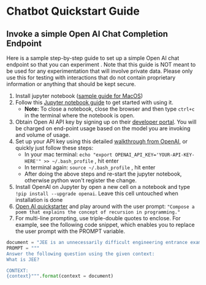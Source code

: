 # Chatbot Quickstart Guide

## Invoke a simple Open AI Chat Completion Endpoint

Here is a sample step-by-step guide to set up a simple Open AI chat endpoint so that you can experiment . Note that this guide is NOT meant to be used for any experimentation that will involve private data. Please only use this for testing with interactions that do not contain proprietary information or anything that should be kept secure.

1. Install jupyter notebook ([sample guide for MacOS](https://www.geeksforgeeks.org/how-to-install-jupyter-notebook-on-macos/))
2. Follow this [Jupyter notebook guide](https://www.youtube.com/watch?v=5pf0_bpNbkw) to get started with using it.
    - **Note:** To close a notebook, close the browser and then type `ctrl+c` in the terminal where the notebook is open.
3. Obtain Open AI API key by signing up on their [developer portal](https://openai.com/index/openai-api/). You will be charged on end-point usage based on the model you are invoking and volume of usage.
4. Set up your API key using this detailed [walkthrough from OpenAI](https://platform.openai.com/docs/quickstart/step-2-setup-your-api-key), or quickly just follow these steps:
    - In your mac terminal: `echo "export OPENAI_API_KEY='YOUR-API-KEY-HERE'" >> ~/.bash_profile` , hit enter
    - In terminal again: `source ~/.bash_profile` , hit enter
    - After doing the above steps and re-start the jupyter notebook, otherwise python won't register the change.
5. Install OpenAI on Jupyter by open a new cell on a notebook and type `!pip install --upgrade openai`. Leave this cell untouched when installation is done
6. [Open AI quickstarter](https://platform.openai.com/docs/quickstart/step-3-sending-your-first-api-request) and play around with the user prompt: `"Compose a poem that explains the concept of recursion in programming."`
7. For multi-line prompting, use triple-double quotes to enclose. For example, see the following code snippet, which enables you to replace the user prompt with the PROMPT variable.
```python
document = "JEE is an unnecessarily difficult engineering entrance exam that gives Indian kids nightmares"
PROMPT = """
Answer the following question using the given context:
What is JEE?

CONTEXT:
{context}""".format(context = document)
```
